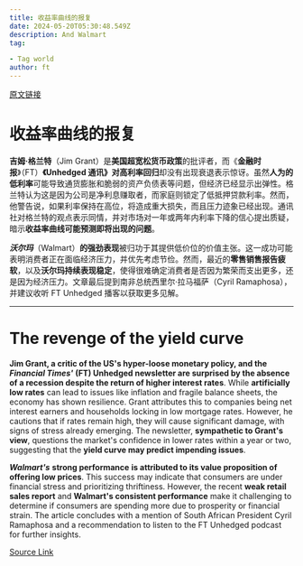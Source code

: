 ```yaml
---
title: 收益率曲线的报复
date: 2024-05-20T05:30:48.549Z
description: And Walmart
tag: 

- Tag world
author: ft
---
```


[原文链接](https://ft.com/content/eb418c4b-fe17-4191-a7e6-7c236d5f5a27)

# **收益率曲线**的报复

**吉姆·格兰特**（Jim Grant）是**美国超宽松货币政策**的批评者，而《**金融时报**》（FT）**《Unhedged 通讯》**对**高利率回归**却没有出现衰退表示惊讶。虽然**人为的低利率**可能导致通货膨胀和脆弱的资产负债表等问题，但经济已经显示出弹性。格兰特认为这是因为公司是净利息赚取者，而家庭则锁定了低抵押贷款利率。然而，他警告说，如果利率保持在高位，将造成重大损失，而且压力迹象已经出现。通讯社对格兰特的观点表示同情，并对市场对一年或两年内利率下降的信心提出质疑，暗示**收益率曲线可能预测即将出现的问题**。 

***沃尔玛***（Walmart）**的强劲表现**被归功于其提供低价位的价值主张。这一成功可能表明消费者正在面临经济压力，并优先考虑节俭。然而，最近的**零售销售报告疲软**，以及**沃尔玛持续表现稳定**，使得很难确定消费者是否因为繁荣而支出更多，还是因为经济压力。文章最后提到南非总统西里尔·拉马福萨（Cyril Ramaphosa），并建议收听 FT Unhedged 播客以获取更多见解。

---

# The revenge of the yield curve

**Jim Grant, a critic of the US's hyper-loose monetary policy, and the** ***Financial Times'*** **(FT) Unhedged newsletter are surprised by the absence of a recession despite the return of higher interest rates**. While **artificially low rates** can lead to issues like inflation and fragile balance sheets, the economy has shown resilience. Grant attributes this to companies being net interest earners and households locking in low mortgage rates. However, he cautions that if rates remain high, they will cause significant damage, with signs of stress already emerging. The newsletter, **sympathetic to Grant's view**, questions the market's confidence in lower rates within a year or two, suggesting that the **yield curve may predict impending issues**. 

***Walmart's*** **strong performance** **is attributed to its value proposition of offering low prices**. This success may indicate that consumers are under financial stress and prioritizing thriftiness. However, the recent **weak retail sales report** and **Walmart's consistent performance** make it challenging to determine if consumers are spending more due to prosperity or financial strain. The article concludes with a mention of South African President Cyril Ramaphosa and a recommendation to listen to the FT Unhedged podcast for further insights.

[Source Link](https://ft.com/content/eb418c4b-fe17-4191-a7e6-7c236d5f5a27)

